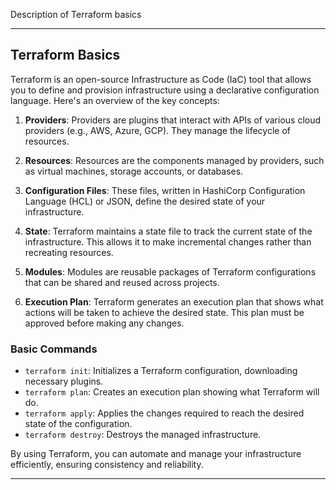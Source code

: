 Description of Terraform basics

---

## Terraform Basics

Terraform is an open-source Infrastructure as Code (IaC) tool that allows you to define and provision infrastructure using a declarative configuration language. Here's an overview of the key concepts:

1. **Providers**: Providers are plugins that interact with APIs of various cloud providers (e.g., AWS, Azure, GCP). They manage the lifecycle of resources.

2. **Resources**: Resources are the components managed by providers, such as virtual machines, storage accounts, or databases.

3. **Configuration Files**: These files, written in HashiCorp Configuration Language (HCL) or JSON, define the desired state of your infrastructure.

4. **State**: Terraform maintains a state file to track the current state of the infrastructure. This allows it to make incremental changes rather than recreating resources.

5. **Modules**: Modules are reusable packages of Terraform configurations that can be shared and reused across projects.

6. **Execution Plan**: Terraform generates an execution plan that shows what actions will be taken to achieve the desired state. This plan must be approved before making any changes.

### Basic Commands

- `terraform init`: Initializes a Terraform configuration, downloading necessary plugins.
- `terraform plan`: Creates an execution plan showing what Terraform will do.
- `terraform apply`: Applies the changes required to reach the desired state of the configuration.
- `terraform destroy`: Destroys the managed infrastructure.

By using Terraform, you can automate and manage your infrastructure efficiently, ensuring consistency and reliability.

---

